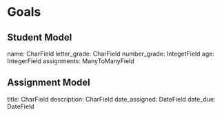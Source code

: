 # Goals

## Student Model
name: CharField
letter_grade: CharField
number_grade: IntegetField
age: IntegerField
assignments: ManyToManyField

## Assignment Model
title: CharField
description: CharField
date_assigned: DateField
date_due: DateField
